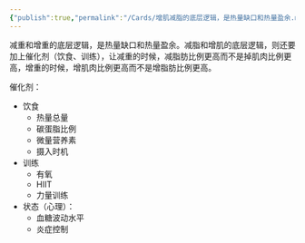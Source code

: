 ```yaml
---
{"publish":true,"permalink":"/Cards/增肌减脂的底层逻辑，是热量缺口和热量盈余.md","title":"增肌减脂的底层逻辑","created":"2022-12-12","modified":"2025-07-12","published":"2025-07-17T11:04:14.612+08:00","cssclasses":""}
---
```



减重和增重的底层逻辑，是热量缺口和热量盈余。减脂和增肌的底层逻辑，则还要加上催化剂（饮食、训练），让减重的时候，减脂肪比例更高而不是掉肌肉比例更高，增重的时候，增肌肉比例更高而不是增脂肪比例更高。

催化剂：

- 饮食
	- 热量总量
	- 碳蛋脂比例
	- 微量营养素
	- 摄入时机
- 训练
	- 有氧
	- HIIT
	- 力量训练
- 状态（心理）：
	- 血糖波动水平
	- 炎症控制
